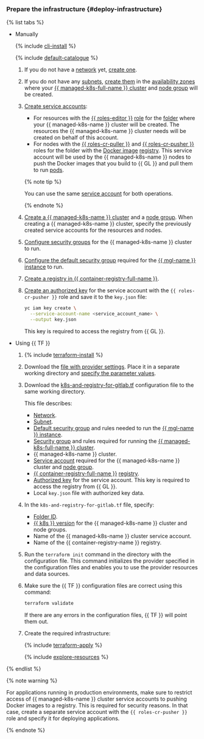 ### Prepare the infrastructure {#deploy-infrastructure}

{% list tabs %}

- Manually

   {% include [cli-install](../../_includes/cli-install.md) %}

   {% include [default-catalogue](../../_includes/default-catalogue.md) %}

   1. If you do not have a [network](../../vpc/concepts/network.md#network) yet, [create one](../../vpc/operations/network-create.md).
   1. If you do not have any [subnets](../../vpc/concepts/network.md#subnet), [create them](../../vpc/operations/subnet-create.md) in the [availability zones](../../overview/concepts/geo-scope.md) where your [{{ managed-k8s-full-name }} cluster](../../managed-kubernetes/concepts/index.md#kubernetes-cluster) and [node group](../../managed-kubernetes/concepts/index.md#node-group) will be created.
   1. [Create service accounts](../../iam/operations/sa/create.md):
      * For resources with the [{{ roles-editor }}](../../resource-manager/security/index.md#roles-list) [role](../../iam/concepts/access-control/roles.md) for the [folder](../../resource-manager/concepts/resources-hierarchy.md#folder) where your {{ managed-k8s-name }} cluster will be created. The resources the {{ managed-k8s-name }} cluster needs will be created on behalf of this account.
      * For nodes with the [{{ roles-cr-puller }}](../../iam/concepts/access-control/roles.md#cr-images-puller) and [{{ roles-cr-pusher }}](../../iam/concepts/access-control/roles.md#cr-images-pusher) roles for the folder with the [Docker image](../../container-registry/concepts/registry.md) [registry](../../container-registry/concepts/docker-image.md). This service account will be used by the {{ managed-k8s-name }} nodes to push the Docker images that you build to {{ GL }} and pull them to run [pods](../../managed-kubernetes/concepts/index.md#pod).

      {% note tip %}

      You can use the same [service account](../../iam/concepts/users/service-accounts.md) for both operations.

      {% endnote %}

   1. [Create a {{ managed-k8s-name }} cluster](../../managed-kubernetes/operations/kubernetes-cluster/kubernetes-cluster-create.md#kubernetes-cluster-create) and a [node group](../../managed-kubernetes/operations/node-group/node-group-create.md). When creating a {{ managed-k8s-name }} cluster, specify the previously created service accounts for the resources and nodes.
   1. [Configure security groups](../../managed-kubernetes/operations/connect/security-groups.md) for the {{ managed-k8s-name }} cluster to run.
   1. [Configure the default security group](../../managed-gitlab/operations/connect.md) required for the [{{ mgl-name }} instance](../../managed-gitlab/concepts/index.md#instance) to run.
   1. [Create a registry in {{ container-registry-full-name }}](../../container-registry/operations/registry/registry-create.md).
   1. [Create an authorized key](../../iam/operations/authorized-key/create.md) for the service account with the `{{ roles-cr-pusher }}` role and save it to the `key.json` file:

      ```bash
      yc iam key create \
        --service-account-name <service_account_name> \
        --output key.json
      ```

      This key is required to access the registry from {{ GL }}.

- Using {{ TF }}

   1. {% include [terraform-install](../../_includes/terraform-install.md) %}
   1. Download the [file with provider settings](https://github.com/yandex-cloud/examples/tree/master/tutorials/terraform/provider.tf). Place it in a separate working directory and [specify the parameter values](../../tutorials/infrastructure-management/terraform-quickstart.md#configure-provider).
   1. Download the [k8s-and-registry-for-gitlab.tf](https://github.com/yandex-cloud/examples/blob/master/tutorials/terraform/managed-kubernetes/k8s-and-registry-for-gitlab.tf) configuration file to the same working directory.

      This file describes:
      * [Network](../../vpc/concepts/network.md#network).
      * [Subnet](../../vpc/concepts/network.md#subnet).
      * [Default security group](../../vpc/concepts/security-groups.md) and rules needed to run the [{{ mgl-name }} instance](../../managed-gitlab/concepts/index.md#instance).
      * [Security group](../../vpc/concepts/security-groups.md) and rules required for running the [{{ managed-k8s-full-name }} cluster](../../managed-kubernetes/concepts/index.md#kubernetes-cluster).
      * {{ managed-k8s-name }} cluster.
      * [Service account](../../iam/concepts/users/service-accounts.md) required for the {{ managed-k8s-name }} cluster and [node group](../../managed-kubernetes/concepts/index.md#node-group).
      * [{{ container-registry-full-name }}](../../container-registry/) [registry](../../container-registry/concepts/registry.md).
      * [Authorized key](../../iam/concepts/authorization/key.md) for the service account. This key is required to access the registry from {{ GL }}.
      * Local `key.json` file with authorized key data.
   1. In the `k8s-and-registry-for-gitlab.tf` file, specify:
      * [Folder ID](../../resource-manager/operations/folder/get-id.md).
      * [{{ k8s }} version](../../managed-kubernetes/concepts/release-channels-and-updates.md) for the {{ managed-k8s-name }} cluster and node groups.
      * Name of the {{ managed-k8s-name }} cluster service account.
      * Name of the {{ container-registry-name }} registry.
   1. Run the `terraform init` command in the directory with the configuration file. This command initializes the provider specified in the configuration files and enables you to use the provider resources and data sources.
   1. Make sure the {{ TF }} configuration files are correct using this command:

      ```bash
      terraform validate
      ```

      If there are any errors in the configuration files, {{ TF }} will point them out.
   1. Create the required infrastructure:

      {% include [terraform-apply](../../_includes/mdb/terraform/apply.md) %}

      {% include [explore-resources](../../_includes/mdb/terraform/explore-resources.md) %}

{% endlist %}

{% note warning %}

For applications running in production environments, make sure to restrict access of {{ managed-k8s-name }} cluster service accounts to pushing Docker images to a registry. This is required for security reasons. In that case, create a separate service account with the `{{ roles-cr-pusher }}` role and specify it for deploying applications.

{% endnote %}